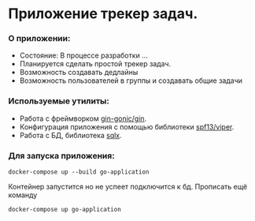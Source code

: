 # Приложение трекер задач.

### О приложении:
- Состояние: В процессе разработки ...
- Планируется сделать простой трекер задач.
- Возможность создавать дедлайны
- Возможность пользователей в группы и создавать общие задачи

### Используемые утилиты:
- Работа с фреймворком <a href="https://github.com/gin-gonic/gin">gin-gonic/gin</a>.
- Конфигурация приложения с помощью библиотеки <a href="https://github.com/spf13/viper">spf13/viper</a>.
- Работа с БД, библиотека <a href="https://github.com/jmoiron/sqlx">sqlx</a>.

### Для запуска приложения:
```
docker-compose up --build go-application
```
Контейнер запустится но не успеет подключится к бд. Прописать ещё команду
```
docker-compose up go-application
```
